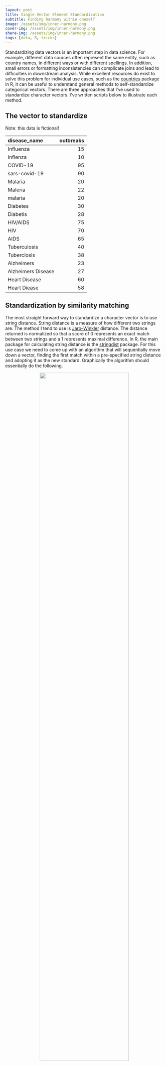 ```yaml
---
layout: post
title: Single Vector Element Standardization
subtitle: Finding harmony within oneself
image: /assets/img/inner-harmony.png
cover-img: /assets/img/inner-harmony.png
share-img: /assets/img/inner-harmony.png
tags: [data, R, tricks]
---
```


Standardizing data vectors is an important step in data science. For
example, different data sources often represent the same entity, such as
country names, in different ways or with different spellings. In
addition, small errors or formatting inconsistencies can complicate
joins and lead to difficulties in downstream analysis. While excellent
resources do exist to solve this problem for individual use cases, such
as the [countries](https://github.com/fbellelli/countries) package in R,
it can be useful to understand general methods to self-standardize
categorical vectors. There are three approaches that I’ve used to
standardize character vectors. I’ve written scripts below to illustrate
each method.

## The vector to standardize

Note: this data is fictional!

| disease_name       | outbreaks |
|:-------------------|----------:|
| Influenza          |        15 |
| Inflenza           |        10 |
| COVID-19           |        95 |
| sars-covid-19      |        90 |
| Malaria            |        20 |
| Maleria            |        22 |
| malaria            |        20 |
| Diabetes           |        30 |
| Diabetis           |        28 |
| HIV/AIDS           |        75 |
| HIV                |        70 |
| AIDS               |        65 |
| Tuberculosis       |        40 |
| Tuberclosis        |        38 |
| Alzheimers         |        23 |
| Alzheimers Disease |        27 |
| Heart Disease      |        60 |
| Heart Diease       |        58 |

## Standardization by similarity matching

The most straight forward way to standardize a character vector is to
use string distance. String distance is a measure of how different two
strings are. The method I tend to use is
[Jaro–Winkler](https://en.wikipedia.org/wiki/Jaro%E2%80%93Winkler_distance)
distance. The distance returned is normalized so that a score of 0
represents an exact match between two strings and a 1 represents maximal
difference. In R, the main package for calculating string distance is
the [stringdist](https://github.com/markvanderloo/stringdist) package.
For this use case we need to come up with an algorithm that will
sequentially move down a vector, finding the first match within a
pre-specified string distance and adopting it as the new standard.
Graphically the algorithm should essentially do the following.

<p style="text-align:center;">
<img src="../assets/img/fuzzy_harmonize_stringdist.png" width="75%">
</p>

To walk down the vector we could either use for loops or some kind of
recursive function. Fortunately there is a function in the purrr package
that is perfect for the job,
[reduce](https://blog.zhaw.ch/datascience/r-reduce-applys-lesser-known-brother/)!
In order to use either approach we first need to define the function we
want to apply between each individual element and the vector. I’m going
to call the function `fuzzy_match` though that name may already be in
use elsewhere.

``` r
# This is pretty cool!
fuzzy_match <- function(vector, element, max_dist = 0.1) {
  
  # Return the closest matching element in the vector 
  # Add in a few guards against failure to match
  key <- vector[vector != element]
  dist <- stringdist::stringdist(element, key, method = "jw")
  if(!is.null(element)) {
    if(!is.na(element)) {
      if(length(dist) > 0 & any(!is.na(dist))) {
        if(min(dist, na.rm = T) < max_dist) return(c(vector, key[which.min(dist)]))
      }
    }
  }

  # If no match within max_dist is found, return the original element
  return(c(vector, element))
}
```

Now we just need to invoke it using the reduce function as so:

``` r
# Slick right?
outbreak_data <- outbreak_data |> 
  mutate(Similarity = reduce(disease_name, fuzzy_match, max_dist = 0.1))
```

which produces the following:

| disease_name       | Similarity         | outbreaks |
|:-------------------|:-------------------|----------:|
| Influenza          | Influenza          |        15 |
| Inflenza           | Influenza          |        10 |
| COVID-19           | COVID-19           |        95 |
| sars-covid-19      | sars-covid-19      |        90 |
| Malaria            | Malaria            |        20 |
| Maleria            | Malaria            |        22 |
| malaria            | Malaria            |        20 |
| Diabetes           | Diabetes           |        30 |
| Diabetis           | Diabetes           |        28 |
| HIV/AIDS           | HIV/AIDS           |        75 |
| HIV                | HIV                |        70 |
| AIDS               | AIDS               |        65 |
| Tuberculosis       | Tuberculosis       |        40 |
| Tuberclosis        | Tuberculosis       |        38 |
| Alzheimers         | Alzheimers         |        23 |
| Alzheimers Disease | Alzheimers Disease |        27 |
| Heart Disease      | Heart Disease      |        60 |
| Heart Diease       | Heart Disease      |        58 |

Notice how not everything was standardized? That’s because we chose a
relatively stringent maximum string distance. If we instead set
`max_dist = 0.3` we get the following:

| disease_name       | Similarity         | Similarity_0.3 | outbreaks |
|:-------------------|:-------------------|:---------------|----------:|
| Influenza          | Influenza          | Influenza      |        15 |
| Inflenza           | Influenza          | Influenza      |        10 |
| COVID-19           | COVID-19           | COVID-19       |        95 |
| sars-covid-19      | sars-covid-19      | sars-covid-19  |        90 |
| Malaria            | Malaria            | Malaria        |        20 |
| Maleria            | Malaria            | Malaria        |        22 |
| malaria            | Malaria            | Malaria        |        20 |
| Diabetes           | Diabetes           | Diabetes       |        30 |
| Diabetis           | Diabetes           | Diabetes       |        28 |
| HIV/AIDS           | HIV/AIDS           | HIV/AIDS       |        75 |
| HIV                | HIV                | HIV/AIDS       |        70 |
| AIDS               | AIDS               | AIDS           |        65 |
| Tuberculosis       | Tuberculosis       | Tuberculosis   |        40 |
| Tuberclosis        | Tuberculosis       | Tuberculosis   |        38 |
| Alzheimers         | Alzheimers         | Alzheimers     |        23 |
| Alzheimers Disease | Alzheimers Disease | Alzheimers     |        27 |
| Heart Disease      | Heart Disease      | Heart Disease  |        60 |
| Heart Diease       | Heart Disease      | Heart Disease  |        58 |

The weakness of this approach is that it is not always clear what the
best maximum distance to use is. If you set the maximum distance high
enough you might be able to match difficult cases, such as
`COVID-19 and sars-covid-19` but you run the risk of accidentally
changing something too far, like matching `Heart Disease to Malaria`. It
isn’t always clear where that border should be drawn. Another problem is
that this algorithm just chooses the first match to standardize on, not
the best match. It could just as easily settle on converting everything
to `melaria instead of Malaria`. It doesn’t know which of the two
strings is *better* just how different two strings are from each other.

## Standardization by heirarchical clustering

Another way to use string distances to group like elements is through
hierarchical clustering. Hierarchical clustering iteratively splits a
vector into progressively finer clusters based on some measure of
distance. This method operates on a matrix of distances. Looking at the
matrix can give you a sense of why some of the disease names were or
were not standardized by the approach above.

``` r
dist_matrix <- stringdistmatrix(outbreak_data$disease_name, method = "jw")
mat <- dist_matrix |> as.matrix()
rownames(mat) <- outbreak_data$disease_name
colnames(mat) <- outbreak_data$disease_name
knitr::kable(round(mat, 3))
```

|                    | Influenza | Inflenza | COVID-19 | sars-covid-19 | Malaria | Maleria | malaria | Diabetes | Diabetis | HIV/AIDS |   HIV |  AIDS | Tuberculosis | Tuberclosis | Alzheimers | Alzheimers Disease | Heart Disease | Heart Diease |
|:-------------------|----------:|---------:|---------:|--------------:|--------:|--------:|--------:|---------:|---------:|---------:|------:|------:|-------------:|------------:|-----------:|-------------------:|--------------:|-------------:|
| Influenza          |     0.000 |    0.037 |    0.588 |         1.000 |   0.497 |   0.413 |   0.497 |    0.588 |    0.588 |    0.588 | 0.519 | 0.546 |        0.639 |       0.631 |      0.526 |              0.528 |         0.541 |        0.537 |
| Inflenza           |     0.037 |    0.000 |    0.583 |         1.000 |   0.488 |   0.399 |   0.488 |    0.583 |    0.583 |    0.583 | 0.514 | 0.542 |        0.694 |       0.689 |      0.553 |              0.509 |         0.532 |        0.528 |
| COVID-19           |     0.588 |    0.583 |    0.000 |         0.465 |   1.000 |   1.000 |   1.000 |    1.000 |    1.000 |    0.528 | 0.528 | 0.417 |        1.000 |       1.000 |      1.000 |              0.606 |         0.599 |        0.597 |
| sars-covid-19      |     1.000 |    1.000 |    0.465 |         0.000 |   0.447 |   0.447 |   0.447 |    0.532 |    0.576 |    1.000 | 1.000 | 1.000 |        0.453 |       0.487 |      0.608 |              0.701 |         0.545 |        0.506 |
| Malaria            |     0.497 |    0.488 |    1.000 |         0.447 |   0.000 |   0.095 |   0.095 |    0.577 |    0.488 |    1.000 | 1.000 | 1.000 |        0.552 |       0.544 |      0.535 |              0.579 |         0.374 |        0.365 |
| Maleria            |     0.413 |    0.399 |    1.000 |         0.447 |   0.095 |   0.000 |   0.190 |    0.488 |    0.399 |    1.000 | 1.000 | 1.000 |        0.490 |       0.480 |      0.426 |              0.485 |         0.367 |        0.356 |
| malaria            |     0.497 |    0.488 |    1.000 |         0.447 |   0.095 |   0.190 |   0.000 |    0.577 |    0.488 |    1.000 | 1.000 | 1.000 |        0.552 |       0.544 |      0.535 |              0.569 |         0.374 |        0.365 |
| Diabetes           |     0.588 |    0.583 |    1.000 |         0.532 |   0.577 |   0.488 |   0.577 |    0.000 |    0.083 |    1.000 | 1.000 | 0.542 |        0.458 |       0.451 |      0.450 |              0.509 |         0.463 |        0.386 |
| Diabetis           |     0.588 |    0.583 |    1.000 |         0.576 |   0.488 |   0.399 |   0.488 |    0.083 |    0.000 |    1.000 | 1.000 | 0.542 |        0.472 |       0.462 |      0.553 |              0.593 |         0.397 |        0.386 |
| HIV/AIDS           |     0.588 |    0.583 |    0.528 |         1.000 |   1.000 |   1.000 |   1.000 |    1.000 |    1.000 |    0.000 | 0.208 | 0.542 |        1.000 |       1.000 |      0.592 |              0.546 |         0.532 |        0.528 |
| HIV                |     0.519 |    0.514 |    0.528 |         1.000 |   1.000 |   1.000 |   1.000 |    1.000 |    1.000 |    0.208 | 0.000 | 0.472 |        1.000 |       1.000 |      1.000 |              1.000 |         0.530 |        0.528 |
| AIDS               |     0.546 |    0.542 |    0.417 |         1.000 |   1.000 |   1.000 |   1.000 |    0.542 |    0.542 |    0.542 | 0.472 | 0.000 |        1.000 |       1.000 |      0.550 |              0.565 |         0.558 |        0.556 |
| Tuberculosis       |     0.639 |    0.694 |    1.000 |         0.453 |   0.552 |   0.490 |   0.552 |    0.458 |    0.472 |    1.000 | 1.000 | 1.000 |        0.000 |       0.028 |      0.547 |              0.528 |         0.466 |        0.528 |
| Tuberclosis        |     0.631 |    0.689 |    1.000 |         0.487 |   0.544 |   0.480 |   0.544 |    0.451 |    0.462 |    1.000 | 1.000 | 1.000 |        0.028 |       0.000 |      0.537 |              0.513 |         0.454 |        0.518 |
| Alzheimers         |     0.526 |    0.553 |    1.000 |         0.608 |   0.535 |   0.426 |   0.535 |    0.450 |    0.553 |    0.592 | 1.000 | 0.550 |        0.547 |       0.537 |      0.000 |              0.148 |         0.505 |        0.461 |
| Alzheimers Disease |     0.528 |    0.509 |    0.606 |         0.701 |   0.579 |   0.485 |   0.569 |    0.509 |    0.593 |    0.546 | 1.000 | 0.565 |        0.528 |       0.513 |      0.148 |              0.000 |         0.375 |        0.398 |
| Heart Disease      |     0.541 |    0.532 |    0.599 |         0.545 |   0.374 |   0.367 |   0.374 |    0.463 |    0.397 |    0.532 | 0.530 | 0.558 |        0.466 |       0.454 |      0.505 |              0.375 |         0.000 |        0.067 |
| Heart Diease       |     0.537 |    0.528 |    0.597 |         0.506 |   0.365 |   0.356 |   0.365 |    0.386 |    0.386 |    0.528 | 0.528 | 0.556 |        0.528 |       0.518 |      0.461 |              0.398 |         0.067 |        0.000 |

Now that we have a matrix containing the distances between every element
we need to group them. For that we can use the
[hclust](https://www.rdocumentation.org/packages/stats/versions/3.6.2/topics/hclust)
package in R.

``` r
hc <- hclust(dist_matrix, "ward.D2")
hc$labels <- outbreak_data$disease_name
ggdendro::ggdendrogram(hc)
```

![](../assets/img/2024-08-01-Single-Vector-Element-Standardization_files/unnamed-chunk-7-1.png)<!-- -->

There are several clustering algorithms. The one used here is `average`
which is based on the average distance between points in each cluster.
Another alternative for this task might be `ward.D2` which minimizes the
total within-cluster variance. Unfortunately, as with the similarity
method a choice must be made for a cutoff threshold, this time based on
tree distance instead of maximum distance.

``` r
clusters <- cutree(hc, h = 0.2) |> 
  enframe(name = "disease_name", value = "cluster") |> 
  group_by(cluster) |>
  mutate(HC = disease_name[1]) |> 
  ungroup()

outbreak_data <- outbreak_data |> left_join(clusters |> select(-cluster))
```

    ## Joining with `by = join_by(disease_name)`

``` r
knitr::kable(outbreak_data |> select(-outbreaks, everything(), outbreaks))
```

| disease_name       | Similarity         | Similarity_0.3 | HC            | outbreaks |
|:-------------------|:-------------------|:---------------|:--------------|----------:|
| Influenza          | Influenza          | Influenza      | Influenza     |        15 |
| Inflenza           | Influenza          | Influenza      | Influenza     |        10 |
| COVID-19           | COVID-19           | COVID-19       | COVID-19      |        95 |
| sars-covid-19      | sars-covid-19      | sars-covid-19  | sars-covid-19 |        90 |
| Malaria            | Malaria            | Malaria        | Malaria       |        20 |
| Maleria            | Malaria            | Malaria        | Malaria       |        22 |
| malaria            | Malaria            | Malaria        | Malaria       |        20 |
| Diabetes           | Diabetes           | Diabetes       | Diabetes      |        30 |
| Diabetis           | Diabetes           | Diabetes       | Diabetes      |        28 |
| HIV/AIDS           | HIV/AIDS           | HIV/AIDS       | HIV/AIDS      |        75 |
| HIV                | HIV                | HIV/AIDS       | HIV           |        70 |
| AIDS               | AIDS               | AIDS           | AIDS          |        65 |
| Tuberculosis       | Tuberculosis       | Tuberculosis   | Tuberculosis  |        40 |
| Tuberclosis        | Tuberculosis       | Tuberculosis   | Tuberculosis  |        38 |
| Alzheimers         | Alzheimers         | Alzheimers     | Alzheimers    |        23 |
| Alzheimers Disease | Alzheimers Disease | Alzheimers     | Alzheimers    |        27 |
| Heart Disease      | Heart Disease      | Heart Disease  | Heart Disease |        60 |
| Heart Diease       | Heart Disease      | Heart Disease  | Heart Disease |        58 |

## Natural Language Processing (NLP)

Finally we can turn to Natural Language Processing to standardize things
for us. This approach has both advantages and dis-advantages. One of the
advantages is that large language models like chatGPT may have an idea
of which of two strings is better, given the context. That’s a pretty
big bonus. A disadvantage is that the results you get from these models
are not as reproducible as a purely rules-based, or algorithmic
approach. These advantages and disadvantages represent a trade-off. In
order to benefit from the model’s knowledge about proper nomenclature,
you give up a clear understanding of *why* each element was standardized
in the way it was.

There is also an element of trust that the results returned were not
altered or biased in any way by the model. This isn’t an issue with
small datasets but could be a real concern when dealing with tables with
millions of rows. Then it can be very difficult to tell if the model
just happens to be biased against some of the results. Perhaps it is
much more stringent about matching names starting with the letter ‘J’
than those that start with ‘S’. Who knows what evil lurks in the hearts
of LLM’s? The Shadow knows.

<p style="text-align:center;">
<img src="https://images.squarespace-cdn.com/content/v1/5b20207cf93fd43d362de762/1538069069020-7XGMQA7U7F9CTEAD67WV/shadow+1.jpg" width="50%">
</p>

To perform vector harmonization using NLP in R we can turn to the
[openai](https://irudnyts.github.io/openai/) package, which is a wrapper
around OpenAI’s API. The next step is to acquire an OpenAI API key which
is available [here](https://platform.openai.com/api-keys). The API key
needs to be loaded as a system variable using
Sys.setenv(OPENAI_API_KEY=…) or in a project .env file. If you do choose
to store it there it would be worth looking into
[git-crypt](https://medium.com/@sumitkum/securing-your-secret-keys-with-git-crypt-b2fa6ffed1a6)
to secure your .env file. Make sure to do this *before* you add your
key!

Once the API key is acquired, we have still have to set some more things
up. This includes choosing which model we want to use, telling the model
how it should act and formatting our query appropriately. In R this
involves generating a nested list.

``` r
messages <-
    list(
      list("role" = "system",
           "content" = "you act as a function that standardizes a provided vector and returns a vector of equal length formated as a JSON object."),
      list("role" = "user",
           "content" = "The following vector contains disease names. Please alter the following disease names to remove minor errors and formatting inconsistencies and to standardize on the appropriate disease name."),
      list("role" = "user",
           "content" = paste(outbreak_data$disease_name, collapse = ","))
      )
```

Now we can submit our query, extract the data from the response and add
a column of standardized disease names. Sometimes however, the model
will return malformed JSON, or will reply as a paragraph of text instead
of a structured object. In those cases the whole thing won’t work. It’s
also not easy to tell the model how aggressive it should be in
standardizing. But hey, if it doesn’t work we can always re-submit the
query until it does!

``` r
response <- create_chat_completion(
    model = "gpt-3.5-turbo",
    messages = messages) |>
  bind_cols() 

# If the model returns a malformed response just keep trying until it gets it right.
for(try in 1:100) {
  tryCatch({
    cat(paste("Attempt:", try, "\n"))
    nlp_standardized <- response$message.content |>
      jsonlite::fromJSON() |>
      unlist()
    outbreak_data <- outbreak_data |> mutate(NLP = nlp_standardized)
    cat("Success!\n")
    break()
  }, error = function(e) {
    cat("Error encountered:", conditionMessage(e),"\nRetrying...\n")
    response <<- create_chat_completion(
      model = "gpt-3.5-turbo",
      messages = messages) |>
      bind_cols() 
  })
}
```

    ## Attempt: 1 
    ## Success!

``` r
knitr::kable(outbreak_data |> select(-outbreaks, everything(), outbreaks))
```

| disease_name       | Similarity         | Similarity_0.3 | HC            | NLP                 | outbreaks |
|:-------------------|:-------------------|:---------------|:--------------|:--------------------|----------:|
| Influenza          | Influenza          | Influenza      | Influenza     | Influenza           |        15 |
| Inflenza           | Influenza          | Influenza      | Influenza     | Influenza           |        10 |
| COVID-19           | COVID-19           | COVID-19       | COVID-19      | COVID-19            |        95 |
| sars-covid-19      | sars-covid-19      | sars-covid-19  | sars-covid-19 | COVID-19            |        90 |
| Malaria            | Malaria            | Malaria        | Malaria       | Malaria             |        20 |
| Maleria            | Malaria            | Malaria        | Malaria       | Malaria             |        22 |
| malaria            | Malaria            | Malaria        | Malaria       | Malaria             |        20 |
| Diabetes           | Diabetes           | Diabetes       | Diabetes      | Diabetes            |        30 |
| Diabetis           | Diabetes           | Diabetes       | Diabetes      | Diabetes            |        28 |
| HIV/AIDS           | HIV/AIDS           | HIV/AIDS       | HIV/AIDS      | HIV/AIDS            |        75 |
| HIV                | HIV                | HIV/AIDS       | HIV           | HIV/AIDS            |        70 |
| AIDS               | AIDS               | AIDS           | AIDS          | HIV/AIDS            |        65 |
| Tuberculosis       | Tuberculosis       | Tuberculosis   | Tuberculosis  | Tuberculosis        |        40 |
| Tuberclosis        | Tuberculosis       | Tuberculosis   | Tuberculosis  | Tuberculosis        |        38 |
| Alzheimers         | Alzheimers         | Alzheimers     | Alzheimers    | Alzheimer’s Disease |        23 |
| Alzheimers Disease | Alzheimers Disease | Alzheimers     | Alzheimers    | Alzheimer’s Disease |        27 |
| Heart Disease      | Heart Disease      | Heart Disease  | Heart Disease | Heart Disease       |        60 |
| Heart Diease       | Heart Disease      | Heart Disease  | Heart Disease | Heart Disease       |        58 |
